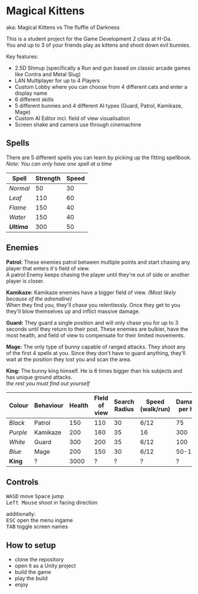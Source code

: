 # Magical Kittens
aka: Magical Kittens vs The fluffle of Darkness  

This is a student project for the Game Development 2 class at H-Da.  
You and up to 3 of your friends play as kittens and shoot down evil bunnies.

Key features:

 * 2.5D Shmup (specifically a Run and gun based on classic arcade games like Contra and Metal Slug) 
 * LAN Multiplayer for up to 4 Players
 * Custom Lobby where you can choose from 4 different cats and enter a display name
 * 6 different skills
 * 5 different bunnies and 4 different AI types (Guard, Patrol, Kamikaze, Mage)
 * Custom AI Editor incl. field of view visualisation
 * Screen shake and camera use through cinemachine


 ## Spells
 
 There are 5 different spells you can learn by picking up the fitting spellbook.  
 *Note: You can only have one spell at a time*  
 
| Spell           	| Strength 	  	| Speed   	|
|---	       		|---	       	|---	    |
|  *Normal*       	|  50	       	|  30      	| 
| *Leaf*          	|  110		    |  60 	    | 
| *Flame*        	|  150   	    |  40 	    | 
| *Water*		    |  150	    	|  40     	| 
| ***Ultima***	    |  300	        |  50		| 


 ## Enemies

**Patrol:** These enemies patrol between multiple points and start chasing any player that enters it's field of view.  
A patrol Enemy keeps chasing the player until they're out of side or another player is closer.

**Kamikaze:** Kamikaze enemies have a bigger field of view. *(Most likely because of the adrenaline)*  
When they find you, they'll chase you relentlessly. Once they get to you they'll blow themselves up and inflict massive damage.

**Guard:** They guard a single position and will only chase you for up to 3 seconds until they return to their post. These enemies are bulkier,
have the most health, and field of view to compensate for their limited movements.

**Mage:** The only type of bunny capable of ranged attacks. They shoot any of the first 4 spells at you. Since they don't have to guard anything,
they'll wait at the position they lost you and scan the area.

**King:** The bunny king himself. He is 6 times bigger than his subjects and has unique ground attacks.  
*the rest you must find out yourself*

| Colour         	| Behaviour 	| Health  	| FIeld of view  |  Search Radius 	| Speed (walk/run)	| Damage per hit	|
|---	            |---	   		|---	    |---	         |---	            |---				| ---				|
|  *Black*			|  Patrol	    |  150 	    |  110           |   30	            | 6/12				|	75				|
|  *Purple*		    |  Kamikaze	 	|  200 	    |  160 	         |   35 	        | 16				|   300				|
|  *White*          |  Guard  	  	|  300 	    |  200 	         |   35             | 6/12				| 	100				|
|  *Blue*	        |  Mage	    	|  200    	|  150           |   30             | 6/12 				|   50-150			|
|  **King** 	    |  ?        	|  3000     |   ?  	         |   ?	            | ?					|	?				|


 ## Controls
 
 <kbd>W</kbd><kbd>A</kbd><kbd>S</kbd><kbd>D</kbd> move <kbd>Space</kbd> jump  
 <kbd>Left Mouse</kbd> shoot in facing direction  
 
 additionally:  
 <kbd>ESC</kbd> open the menu ingame  
 <kbd>TAB</kbd> toggle screen names
 
 
 ## How to setup
 
 - clone the repository  
 - open it as a Unity project  
 - build the game  
 - play the build
 - enjoy  
 
 
